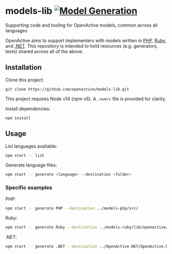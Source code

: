 # models-lib [![Model Generation](https://github.com/openactive/models-lib/actions/workflows/generate-models.yaml/badge.svg?branch=master)](https://github.com/openactive/models-lib/actions/workflows/generate-models.yaml)
Supporting code and tooling for OpenActive models, common across all languages

OpenActive aims to support implementers with models written in [PHP](https://github.com/openactive/models-php), [Ruby](https://github.com/openactive/models-ruby), and [.NET](https://github.com/openactive/OpenActive.NET). This repository is intended to hold resources (e.g. generators, tests) shared across all of the above.

## Installation

Clone this project:
```
git clone https://github.com/openactive/models-lib.git
```

This project requires Node v14 (npm v6).
A `.nvmrc` file is provided for clarity.

Install dependencies:
```
npm install
```

## Usage

List languages available:
```bash
npm start -- list
```

Generate language files:
```bash
npm start -- generate <language> --destination <folder>
```

### Specific examples

PHP:

```bash
npm start -- generate PHP --destination ../models-php/src/
```

Ruby:

```bash
npm start -- generate Ruby --destination ../models-ruby/lib/openactive/
```

.NET:

```bash
npm start -- generate .NET --destination ../OpenActive.NET/OpenActive.NET/
```

